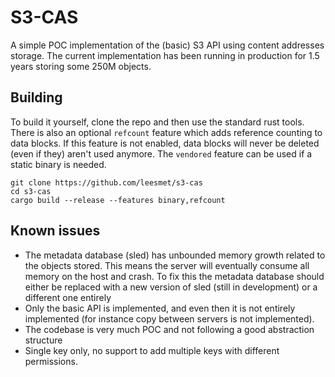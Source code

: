 # S3-CAS

A simple POC implementation of the (basic) S3 API using content addresses storage. The current implementation
has been running in production for 1.5 years storing some 250M objects.

## Building

To build it yourself, clone the repo and then use the standard rust tools.
There is also an optional `refcount` feature which adds reference counting to data blocks.
If this feature is not enabled, data blocks will never be deleted (even if they) aren't used anymore.
The `vendored` feature can be used if a static binary is needed.

```
git clone https://github.com/leesmet/s3-cas
cd s3-cas
cargo build --release --features binary,refcount
```

## Known issues

- The metadata database (sled) has unbounded memory growth related to the objects stored. This means
  the server will eventually consume all memory on the host and crash. To fix this the metadata database
  should either be replaced with a new version of sled (still in development) or a different one entirely
- Only the basic API is implemented, and even then it is not entirely implemented (for instance copy
  between servers is not implemented).
- The codebase is very much POC and not following a good abstraction structure
- Single key only, no support to add multiple keys with different permissions.
